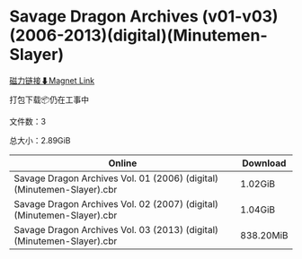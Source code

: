 # Savage Dragon Archives (v01-v03)(2006-2013)(digital)(Minutemen-Slayer)

[磁力链接⬇Magnet Link](magnet:?xt=urn:btih:c1189115691f24b96399ae4b00135266259b27a0&dn=Savage%20Dragon%20Archives%20%28v01-v03%29%282006-2013%29%28digital%29%28Minutemen-Slayer%29)

打包下载📦仍在工事中

文件数：3

总大小：2.89GiB

Online | Download
--- | ---
Savage Dragon Archives Vol. 01 (2006) (digital) (Minutemen-Slayer).cbr | 1.02GiB
Savage Dragon Archives Vol. 02 (2007) (digital) (Minutemen-Slayer).cbr | 1.04GiB
Savage Dragon Archives Vol. 03 (2013) (digital) (Minutemen-Slayer).cbr | 838.20MiB